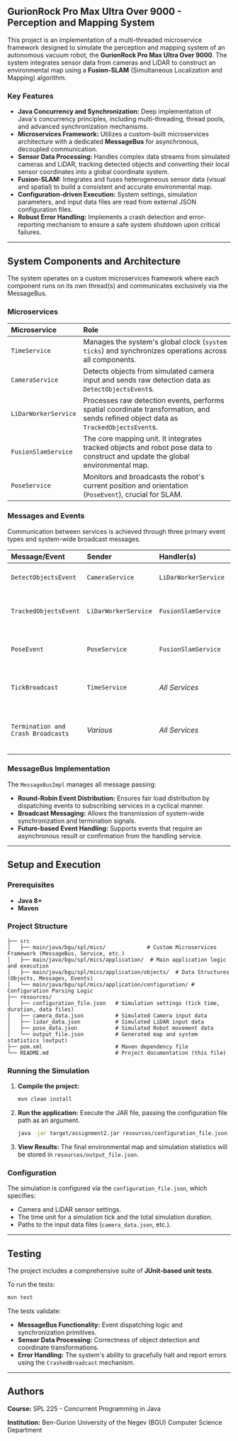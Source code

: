 ## GurionRock Pro Max Ultra Over 9000 - Perception and Mapping System

This project is an implementation of a multi-threaded microservice framework designed to simulate the perception and mapping system of an autonomous vacuum robot, the **GurionRock Pro Max Ultra Over 9000**. The system integrates sensor data from cameras and LiDAR to construct an environmental map using a **Fusion-SLAM** (Simultaneous Localization and Mapping) algorithm.

### Key Features

  * **Java Concurrency and Synchronization:** Deep implementation of Java's concurrency principles, including multi-threading, thread pools, and advanced synchronization mechanisms.
  * **Microservices Framework:** Utilizes a custom-built microservices architecture with a dedicated **MessageBus** for asynchronous, decoupled communication.
  * **Sensor Data Processing:** Handles complex data streams from simulated cameras and LiDAR, tracking detected objects and converting their local sensor coordinates into a global coordinate system.
  * **Fusion-SLAM:** Integrates and fuses heterogeneous sensor data (visual and spatial) to build a consistent and accurate environmental map.
  * **Configuration-driven Execution:** System settings, simulation parameters, and input data files are read from external JSON configuration files.
  * **Robust Error Handling:** Implements a crash detection and error-reporting mechanism to ensure a safe system shutdown upon critical failures.

-----

## System Components and Architecture

The system operates on a custom microservices framework where each component runs on its own thread(s) and communicates exclusively via the MessageBus.

### Microservices

| Microservice | Role |
| :--- | :--- |
| `TimeService` | Manages the system's global clock (`system ticks`) and synchronizes operations across all components. |
| `CameraService` | Detects objects from simulated camera input and sends raw detection data as `DetectObjectsEvent`s. |
| `LiDarWorkerService` | Processes raw detection events, performs spatial coordinate transformation, and sends refined object data as `TrackedObjectsEvent`s. |
| `FusionSlamService` | The core mapping unit. It integrates tracked objects and robot pose data to construct and update the global environmental map. |
| `PoseService` | Monitors and broadcasts the robot's current position and orientation (`PoseEvent`), crucial for SLAM. |

### Messages and Events

Communication between services is achieved through three primary event types and system-wide broadcast messages.

| Message/Event | Sender | Handler(s) | Description |
| :--- | :--- | :--- | :--- |
| `DetectObjectsEvent` | `CameraService` | `LiDarWorkerService` | Raw object detection from the camera. |
| `TrackedObjectsEvent` | `LiDarWorkerService` | `FusionSlamService` | Objects with calculated global spatial coordinates. |
| `PoseEvent` | `PoseService` | `FusionSlamService` | The robot's current location and orientation data. |
| `TickBroadcast` | `TimeService` | *All Services* | Synchronization signal to advance system state. |
| `Termination and Crash Broadcasts` | *Various* | *All Services* | Signals a safe and coordinated system shutdown. |

### MessageBus Implementation

The `MessageBusImpl` manages all message passing:

  * **Round-Robin Event Distribution:** Ensures fair load distribution by dispatching events to subscribing services in a cyclical manner.
  * **Broadcast Messaging:** Allows the transmission of system-wide synchronization and termination signals.
  * **Future-based Event Handling:** Supports events that require an asynchronous result or confirmation from the handling service.

-----

## Setup and Execution

### Prerequisites

  * **Java 8+**
  * **Maven**

### Project Structure

```
├── src
│   ├── main/java/bgu/spl/mics/             # Custom Microservices Framework (MessageBus, Service, etc.)
│   ├── main/java/bgu/spl/mics/application/  # Main application logic and execution
│   ├── main/java/bgu/spl/mics/application/objects/  # Data Structures (Objects, Messages, Events)
│   └── main/java/bgu/spl/mics/application/configuration/ # Configuration Parsing Logic
├── resources/
│   ├── configuration_file.json   # Simulation settings (tick time, duration, data files)
│   ├── camera_data.json          # Simulated Camera input data
│   ├── lidar_data.json           # Simulated LiDAR input data
│   ├── pose_data.json            # Simulated Robot movement data
│   └── output_file.json          # Generated map and system statistics (output)
├── pom.xml                       # Maven dependency file
└── README.md                     # Project documentation (this file)
```

### Running the Simulation

1.  **Compile the project:**

    ```bash
    mvn clean install
    ```

2.  **Run the application:** Execute the JAR file, passing the configuration file path as an argument.

    ```bash
    java -jar target/assignment2.jar resources/configuration_file.json
    ```

3.  **View Results:** The final environmental map and simulation statistics will be stored in `resources/output_file.json`.

### Configuration

The simulation is configured via the `configuration_file.json`, which specifies:

  * Camera and LiDAR sensor settings.
  * The time unit for a simulation tick and the total simulation duration.
  * Paths to the input data files (`camera_data.json`, etc.).

-----

## Testing

The project includes a comprehensive suite of **JUnit-based unit tests**.

To run the tests:

```bash
mvn test
```

The tests validate:

  * **MessageBus Functionality:** Event dispatching logic and synchronization primitives.
  * **Sensor Data Processing:** Correctness of object detection and coordinate transformations.
  * **Error Handling:** The system's ability to gracefully halt and report errors using the `CrashedBroadcast` mechanism.

-----

## Authors

**Course:** SPL 225 - Concurrent Programming in Java

**Institution:** Ben-Gurion University of the Negev (BGU) Computer Science Department

